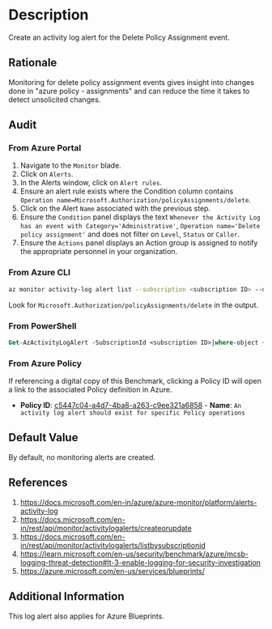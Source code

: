 # Description

Create an activity log alert for the Delete Policy Assignment event.

## Rationale

Monitoring for delete policy assignment events gives insight into changes done in "azure policy - assignments" and can reduce the time it takes to detect unsolicited changes.

## Audit

### From Azure Portal

1. Navigate to the `Monitor` blade.
2. Click on `Alerts`.
3. In the Alerts window, click on `Alert rules`.
4. Ensure an alert rule exists where the Condition column contains `Operation name=Microsoft.Authorization/policyAssignments/delete`.
5. Click on the Alert `Name` associated with the previous step.
6. Ensure the `Condition` panel displays the text `Whenever the Activity Log has an event with Category='Administrative'`, `Operation name='Delete policy assignment'` and does not filter on `Level`, `Status` or `Caller`.
7. Ensure the `Actions` panel displays an Action group is assigned to notify the appropriate personnel in your organization.

### From Azure CLI

```sh
az monitor activity-log alert list --subscription <subscription ID> --query "[].{Name:name,Enabled:enabled,Condition:condition.allOf,Actions:actions}"
```

Look for `Microsoft.Authorization/policyAssignments/delete` in the output.

### From PowerShell

```ps
Get-AzActivityLogAlert -SubscriptionId <subscription ID>|where-object {$_.ConditionAllOf.Equal -match "Microsoft.Authorization/policyAssignments/delete"}|select-object Location,Name,Enabled,ResourceGroupName,ConditionAllOf
```

### From Azure Policy

If referencing a digital copy of this Benchmark, clicking a Policy ID will open a link to the associated Policy definition in Azure.

- **Policy ID**: [c5447c04-a4d7-4ba8-a263-c9ee321a6858](https://portal.azure.com/#view/Microsoft_Azure_Policy/PolicyDetailBlade/definitionId/%2Fproviders%2FMicrosoft.Authorization%2FpolicyDefinitions%2Fc5447c04-a4d7-4ba8-a263-c9ee321a6858) - **Name**: `An activity log alert should exist for specific Policy operations`

## Default Value

By default, no monitoring alerts are created.

## References

1. <https://docs.microsoft.com/en-in/azure/azure-monitor/platform/alerts-activity-log>
2. <https://docs.microsoft.com/en-in/rest/api/monitor/activitylogalerts/createorupdate>
3. <https://docs.microsoft.com/en-in/rest/api/monitor/activitylogalerts/listbysubscriptionid>
4. <https://learn.microsoft.com/en-us/security/benchmark/azure/mcsb-logging-threat-detection#lt-3-enable-logging-for-security-investigation>
5. <https://azure.microsoft.com/en-us/services/blueprints/>

## Additional Information

This log alert also applies for Azure Blueprints.
